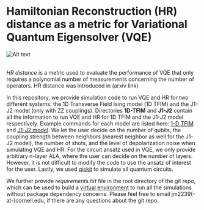 # Hamiltonian Reconstruction (HR) distance as a metric for Variational Quantum Eigensolver (VQE)
![Alt text](https://github.com/mcmahon-lab/hamiltonian_reconstruction_metric/blob/master/images/HR_distance.png)
<br/><br/>

*HR distance* is a metric used to evaluate the performance of VQE that only requires a polynomial number of measurements concerning the number of operators. HR distance was introduced in (arxiv link)

In this repository, we provide simulation code to run VQE and HR for two different systems: the 1D Transverse Field Ising model (1D TFIM) and the J1-J2 model (only with ZZ couplings). Directories **1D-TFIM** and **J1-J2** contain all the information to run VQE and HR for 1D TFIM and the J1-J2 model respectively. Example commands for each model are listed here: [1-D TFIM](https://github.com/mcmahon-lab/hamiltonian_reconstruction_metric/tree/master/1D-TFIM#example-commands) and [J1-J2 model](https://github.com/mcmahon-lab/hamiltonian_reconstruction_metric/tree/master/J1-J2#example-commands). We let the user decide on the number of qubits, the coupling strength between neighbors (nearest neighbor as well for the J1-J2 model), the number of shots, and the level of depolarization noise when simulating VQE and HR. For the circuit ansatz used in VQE, we only provide arbitrary n-layer ALA, where the user can decide on the number of layers. However, it is not difficult to modify the code to use the ansatz of interest for the user. Lastly, we used [qiskit](https://qiskit.org/) to simulate all quantum circuits.

We further provide *requirements.txt* file in the root directory of the git repo, which can be used to build a [virtual environment](https://docs.python.org/3/library/venv.html) to run all the simulations without package dependency concerns. Please feel free to email jm2239(-at-)cornell.edu, if there are any questions about the git repo.


